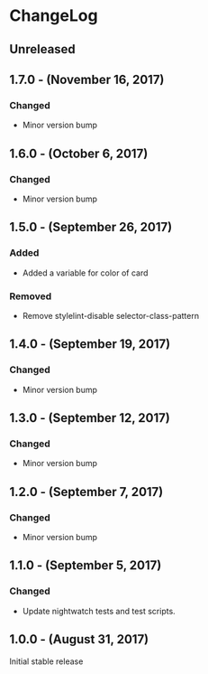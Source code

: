 ChangeLog
=========

Unreleased
-----------------

1.7.0 - (November 16, 2017)
------------------
### Changed
* Minor version bump

1.6.0 - (October 6, 2017)
------------------
### Changed
* Minor version bump

1.5.0 - (September 26, 2017)
------------------
### Added
* Added a variable for color of card

### Removed
* Remove stylelint-disable selector-class-pattern

1.4.0 - (September 19, 2017)
------------------
### Changed
* Minor version bump

1.3.0 - (September 12, 2017)
------------------
### Changed
* Minor version bump

1.2.0 - (September 7, 2017)
------------------
### Changed
* Minor version bump

1.1.0 - (September 5, 2017)
------------------
### Changed
* Update nightwatch tests and test scripts.

1.0.0 - (August 31, 2017)
----------------
Initial stable release
